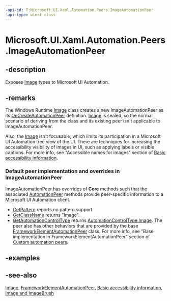 ```yaml
---
-api-id: T:Microsoft.UI.Xaml.Automation.Peers.ImageAutomationPeer
-api-type: winrt class
---
```


<!-- Class syntax.
public class ImageAutomationPeer : Windows.UI.Xaml.Automation.Peers.FrameworkElementAutomationPeer, Windows.UI.Xaml.Automation.Peers.IImageAutomationPeer
-->

# Microsoft.UI.Xaml.Automation.Peers.ImageAutomationPeer

## -description
Exposes [Image](../microsoft.ui.xaml.controls/image.md) types to Microsoft UI Automation.

## -remarks
The Windows Runtime  [Image](../microsoft.ui.xaml.controls/image.md) class creates a new ImageAutomationPeer as its [OnCreateAutomationPeer](../microsoft.ui.xaml/uielement_oncreateautomationpeer_1478162674.md) definition. [Image](../microsoft.ui.xaml.controls/image.md) is sealed, so the normal scenario of deriving from the class and its existing peer isn't applicable to ImageAutomationPeer.

Also, the [Image](../microsoft.ui.xaml.controls/image.md) isn't focusable, which limits its participation in a Microsoft UI Automation tree view of the UI. There are techniques for increasing the accessibility visibility of images in UI, such as applying labels or visible captions. For more info, see "Accessible names for images" section of [Basic accessibility information](/windows/uwp/accessibility/basic-accessibility-information).

### Default peer implementation and overrides in **ImageAutomationPeer**

ImageAutomationPeer has overrides of **Core** methods such that the associated [AutomationPeer](automationpeer.md) methods provide peer-specific information to a Microsoft UI Automation client.

+ [GetPattern](automationpeer_getpattern_1700082720.md) reports no pattern support.
+ [GetClassName](automationpeer_getclassname_614238974.md) returns "Image".
+ [GetAutomationControlType](automationpeer_getautomationcontroltype_1156384152.md) returns [AutomationControlType.Image](automationcontroltype.md).
The peer also has other behaviors that are provided by the base [FrameworkElementAutomationPeer](frameworkelementautomationpeer.md) class. For more info, see "Base implementation in FrameworkElementAutomationPeer" section of [Custom automation peers](/windows/uwp/accessibility/custom-automation-peers).

## -examples

## -see-also
[Image](../microsoft.ui.xaml.controls/image.md), [FrameworkElementAutomationPeer](frameworkelementautomationpeer.md), [Basic accessibility information](/windows/uwp/accessibility/basic-accessibility-information), [Image and ImageBrush](/windows/uwp/controls-and-patterns/images-imagebrushes)
